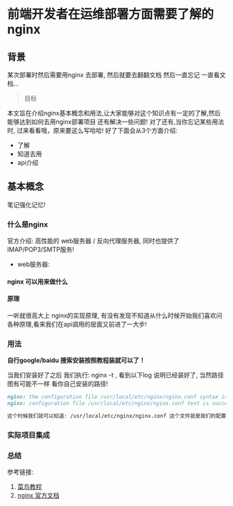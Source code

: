 # 前端开发者在运维部署方面需要了解的nginx

## 背景

某次部署时然后需要用nginx 去部署, 然后就要去翻翻文档 然后一直忘记 一直看文档...

> 目标

本文旨在介绍nginx基本概念和用法,让大家能够对这个知识点有一定的了解,然后能够达到如何去用nginx部署项目 还有解决一些问题! 对了还有,当你忘记某些用法时, 过来看看哦，原来要这么写哈哈! 好了下面会从3个方面介绍:

- 了解
- 知道去用
- api介绍

## 基本概念

笔记强化记忆!

### 什么是nginx

官方介绍: 高性能的 web服务器 / 反向代理服务器, 同时也提供了IMAP/POP3/SMTP服务!

- web服务器:

#### nginx 可以用来做什么

#### 原理

一听就很高大上 nginx的实现原理, 有没有发现不知道从什么时候开始我们喜欢问各种原理,看来我们在api调用的层面又前进了一大步!

### 用法

**自行google/baidu 搜索安装按照教程装就可以了！**

当我们安装好了之后 我们执行: nginx -t , 看到以下log 说明已经装好了, 当然路径图有可能不一样 看你自己安装的路径!

```md
nginx: the configuration file /usr/local/etc/nginx/nginx.conf syntax is ok
nginx: configuration file /usr/local/etc/nginx/nginx.conf test is successful

这个时候我们就可以知道: /usr/local/etc/nginx/nginx.conf 这个文件就是我们的配置, 我们去修改 然后重新reload 就可以生效了!

```

### 实际项目集成

### 总结

参考链接:

1. [菜鸟教程](https://www.runoob.com/linux/nginx-install-setup.html)
2. [nginx 官方文档](http://nginx.org/en/docs/)
